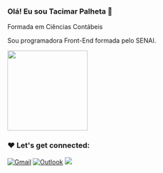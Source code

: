 ### Olá! Eu sou Tacimar Palheta 👋

Formada em Ciências Contábeis

Sou programadora Front-End formada pelo SENAI.

<div>

<img height="180cm" src="https://github-readme-stats.vercel.app/api?username=tacimarpalheta&show_icons=true&theme=synthwave">

<div>

### ❤️ Let's get connected:
[![Gmail](https://img.shields.io/badge/Gmail-D14836?style=for-the-badge&logo=gmail&logoColor=white)](tacimar.correa@gmail.com)
[![Outlook](https://img.shields.io/badge/Microsoft_Outlook-0078D4?style=for-the-badge&logo=microsoft-outlook&logoColor=white)](taci.correa@hotmail.com)
<a href=https://www.linkedin.com/in/tacimar-palheta-correa-733567233 target="_blank"><img src="https://img.shields.io/badge/-LinkedIn-%230077B5?style=for-the-badge&logo=linkedin&logoColor=white" target="_blank"></a>
